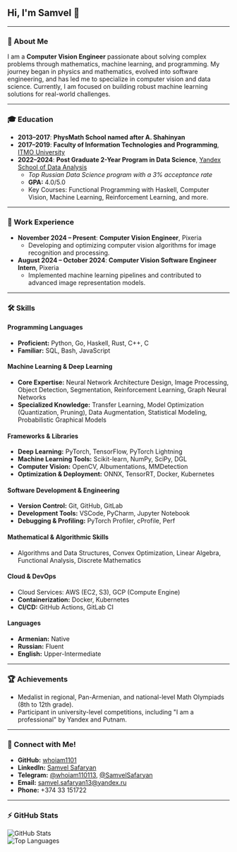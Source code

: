 ## Hi, I'm Samvel 👋

---

### 🌟 About Me

I am a **Computer Vision Engineer** passionate about solving complex problems through mathematics, machine learning, and programming. My journey began in physics and mathematics, evolved into software engineering, and has led me to specialize in computer vision and data science. Currently, I am focused on building robust machine learning solutions for real-world challenges.

---

### 🎓 Education

- **2013–2017**: **PhysMath School named after A. Shahinyan**
- **2017–2019**: **Faculty of Information Technologies and Programming**, [ITMO University](https://en.itmo.ru/)
- **2022–2024**: **Post Graduate 2-Year Program in Data Science**, [Yandex School of Data Analysis](https://dataschool.yandex.com/)  
  - *Top Russian Data Science program with a 3% acceptance rate*  
  - **GPA:** 4.0/5.0  
  - Key Courses: Functional Programming with Haskell, Computer Vision, Machine Learning, Reinforcement Learning, and more.

---

### 💼 Work Experience

- **November 2024 – Present**: **Computer Vision Engineer**, Pixeria  
  - Developing and optimizing computer vision algorithms for image recognition and processing.
- **August 2024 – October 2024**: **Computer Vision Software Engineer Intern**, Pixeria  
  - Implemented machine learning pipelines and contributed to advanced image representation models.

---

### 🛠️ Skills

#### **Programming Languages**
- **Proficient:** Python, Go, Haskell, Rust, C++, C  
- **Familiar:** SQL, Bash, JavaScript  

#### **Machine Learning & Deep Learning**
- **Core Expertise:** Neural Network Architecture Design, Image Processing, Object Detection, Segmentation, Reinforcement Learning, Graph Neural Networks  
- **Specialized Knowledge:** Transfer Learning, Model Optimization (Quantization, Pruning), Data Augmentation, Statistical Modeling, Probabilistic Graphical Models  

#### **Frameworks & Libraries**
- **Deep Learning:** PyTorch, TensorFlow, PyTorch Lightning  
- **Machine Learning Tools:** Scikit-learn, NumPy, SciPy, DGL  
- **Computer Vision:** OpenCV, Albumentations, MMDetection  
- **Optimization & Deployment:** ONNX, TensorRT, Docker, Kubernetes  

#### **Software Development & Engineering**
- **Version Control:** Git, GitHub, GitLab  
- **Development Tools:** VSCode, PyCharm, Jupyter Notebook  
- **Debugging & Profiling:** PyTorch Profiler, cProfile, Perf  

#### **Mathematical & Algorithmic Skills**
- Algorithms and Data Structures, Convex Optimization, Linear Algebra, Functional Analysis, Discrete Mathematics  

#### **Cloud & DevOps**
- Cloud Services: AWS (EC2, S3), GCP (Compute Engine)  
- **Containerization:** Docker, Kubernetes  
- **CI/CD:** GitHub Actions, GitLab CI  

#### **Languages**
- **Armenian:** Native  
- **Russian:** Fluent  
- **English:** Upper-Intermediate  

---

### 🏆 Achievements

- Medalist in regional, Pan-Armenian, and national-level Math Olympiads (8th to 12th grade).  
- Participant in university-level competitions, including "I am a professional" by Yandex and Putnam.

---

### 📧 Connect with Me!

- **GitHub:** [whoiam1101](https://github.com/whoiam1101)  
- **LinkedIn:** [Samvel Safaryan](https://www.linkedin.com/in/samvel-safaryan-15400231a/)  
- **Telegram:** [@whoiam110113](https://t.me/whoiam110113), [@SamvelSafaryan](https://t.me/SamvelSafaryan)  
- **Email:** [samvel.safaryan13@yandex.ru](mailto:samvel.safaryan13@yandex.ru)  
- **Phone:** +374 33 151722  

---

### ⚡ GitHub Stats

![GitHub Stats](https://github-readme-stats.vercel.app/api?username=whoiam1101&show_icons=true&count_private=true&line_height=24&hide=issues&custom_title=Contribution%20Stats)  
![Top Languages](https://github-readme-stats.vercel.app/api/top-langs/?username=whoiam1101&layout=compact&count_private=true&hide=Jupyter%20Notebook)
